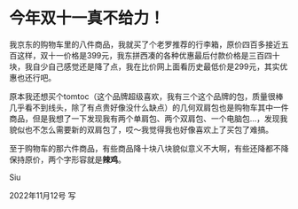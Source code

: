 # 今年双十一真不给力！

我京东的购物车里的八件商品，我就买了个老罗推荐的行李箱，原价四百多接近五百这样，双十一价格是399元，我东拼西凑的各种优惠最后付款价格是三百四十块，我自少自己感觉还是降了点，我在比价网上面看历史最低价是299元，其实优惠也还行吧。

原本我还想买个tomtoc（这个品牌超级喜欢，我有三个这个品牌的包，质量很棒几乎看不到线头，除了有点贵好像没什么缺点）的几何双肩包也是购物车其中一件商品，但是我想了一下发现我有两个单肩包、两个双肩包、一个电脑包…，发现我貌似也不怎么需要新的双肩包了，哎～我觉得我也好像喜欢上了买包了难搞。

至于购物车的那六件商品，有些商品降十块八块貌似意义不大啊，有些还降都不降保持原价，两个字形容就是**辣鸡**。

Siu

2022年11月12号 写